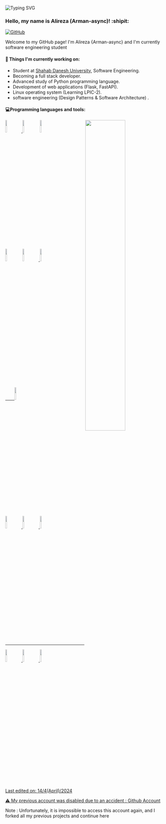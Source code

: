<!--Title @bastndev-->
![Typing SVG](https://readme-typing-svg.herokuapp.com/?color=00b3ff&size=35&center=true&vCenter=true&width=1000&lines=HELLO👋;I'm+from+Iran'm+18+years+old;my+name+is+Alireza(arman-async);Welcome!) 

### Hello, my name is Alireza (Arman-async)! :shipit:

[![GitHub](https://img.shields.io/badge/-Github-000?style=flat&logo=Github&logoColor=white)](https://github.com/alireza01100011)


Welcome to my GitHub page! I'm Alireza {Arman-async} and I'm currently software engineering student


#### 🌱 Things I'm currently working on:
  - Student at [Shahab Danesh University](https://shdu.ac.ir/), Software Engineering.
  - Becoming a full stack developer.
  - Advanced study of Python programming language.
  - Development of web applications (Flask, FastAPI).
  - Linux operating system (Learning LPIC-2).
  - software engineering (Design Patterns & Software Architecture) .
  

#### :computer:Programming languages and tools: 
<p>
  
  <img width="50%" align="right" src="https://github-readme-stats.vercel.app/api?username=arman-async&show_icons=true&hide_border=true" />

  <div>
  <code><a width="10%" href="https://python.org"><img width="10%" src="https://www.vectorlogo.zone/logos/python/python-ar21.svg"></code>
  <code><a width="10%" href="https://fastapi.tiangolo.com/"><img width="10%" src="https://upload.wikimedia.org/wikipedia/commons/thumb/1/1a/FastAPI_logo.svg/512px-FastAPI_logo.svg.png?20240902201856"></a></code>
  <code><a width="10%" href="https://flask.palletsprojects.com/"><img width="10%" src="https://www.vectorlogo.zone/logos/palletsprojects_flask/palletsprojects_flask-ar21.svg"></code>
  <br />

  <code><a width="10%" href="https://redis.io"><img width="10%"  src="https://www.vectorlogo.zone/logos/redis/redis-ar21.svg"></a></code>
  <code><a width="10%" href="https://sqlite.org"><img width="10%"  src="https://www.vectorlogo.zone/logos/sqlite/sqlite-ar21.svg"></code>
  <code><a width="10%" href="https://www.sqlalchemy.org"><img width="10%"  src="https://upload.wikimedia.org/wikipedia/commons/thumb/d/d7/SQLAlchemy.svg/512px-SQLAlchemy.svg.png"></code>
  
  <br />
  <code>
    <a width="10%" href="https://doc.qt.io/qtforpython-6/"><img width="10%" src="https://www.logo.wine/a/logo/PyQt/PyQt-Logo.wine.svg"></a>
  </code>
  
  <br />  
  <code><a width="10%" href="https://code.visualstudio.com/"><img width="10%"  src="https://www.vectorlogo.zone/logos/visualstudio_code/visualstudio_code-ar21.svg"></code>
  <code><a width="10%" href="https://git-scm.com/"><img width="10%"  src="https://www.vectorlogo.zone/logos/git-scm/git-scm-ar21.svg"></code>
  <code><a width="10%" href="https://vim.org"><img width="10%"  src="https://www.vectorlogo.zone/logos/vim/vim-ar21.svg"></code>
  
  <br />
  <hr />
  <code><a width="10%" href="https://www.docker.com"><img width="10%"  src="https://www.vectorlogo.zone/logos/docker/docker-ar21.svg"></code>
  <code><a width="10%" href="https://nginx.org"><img width="10%"  src="https://www.vectorlogo.zone/logos/nginx/nginx-ar21.svg"></code>
  <code><a width="10%" href="https://linux.org"><img width="10%"  src="https://www.vectorlogo.zone/logos/linux/linux-ar21.svg"></code>

  </div>
 
</p>
<br/>

Last edited on: 14/4(April)/2024


⚠️ My previous account was disabled due to an accident :
  <a href="https://github.com/alireza01100011">Github Account</a>
  <br/>
  <p>Note : Unfortunately, it is impossible to access this account again, and I forked all my previous projects and continue here</p>

